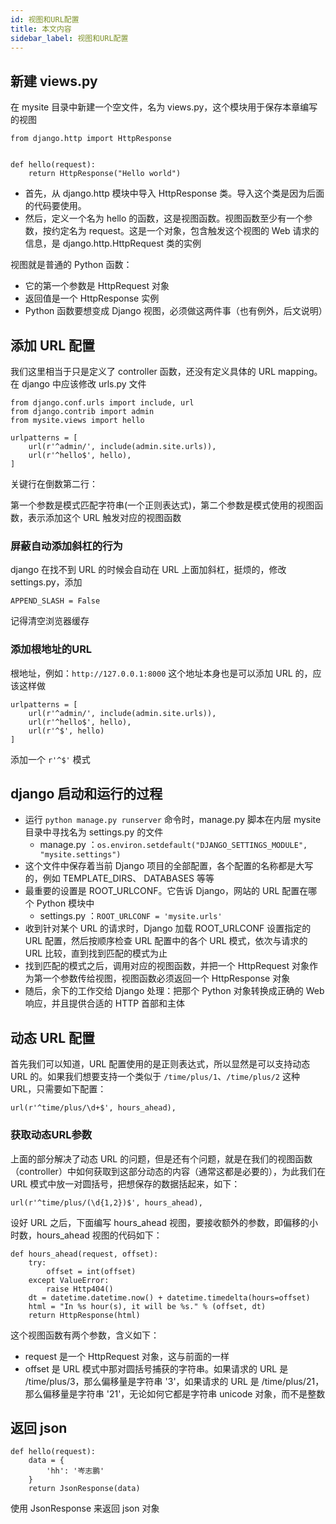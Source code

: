 ```yaml
---
id: 视图和URL配置
title: 本文内容
sidebar_label: 视图和URL配置
---
```




## 新建 views.py

在 mysite 目录中新建一个空文件，名为 views.py，这个模块用于保存本章编写的视图

```
from django.http import HttpResponse


def hello(request):
    return HttpResponse("Hello world")

```

- 首先，从 django.http 模块中导入 HttpResponse 类。导入这个类是因为后面的代码要使用。
- 然后，定义一个名为 hello 的函数，这是视图函数。视图函数至少有一个参数，按约定名为 request。这是一个对象，包含触发这个视图的 Web 请求的信息，是 django.http.HttpRequest 类的实例

视图就是普通的 Python 函数：

- 它的第一个参数是 HttpRequest 对象
- 返回值是一个 HttpResponse 实例
- Python 函数要想变成 Django 视图，必须做这两件事（也有例外，后文说明）



## 添加 URL 配置

我们这里相当于只是定义了 controller 函数，还没有定义具体的 URL mapping。在 django 中应该修改 urls.py 文件

```
from django.conf.urls import include, url
from django.contrib import admin
from mysite.views import hello

urlpatterns = [
    url(r'^admin/', include(admin.site.urls)),
    url(r'^hello$', hello),
]
```

关键行在倒数第二行：

第一个参数是模式匹配字符串(一个正则表达式)，第二个参数是模式使用的视图函数，表示添加这个 URL 触发对应的视图函数

### 屏蔽自动添加斜杠的行为

django 在找不到 URL 的时候会自动在 URL 上面加斜杠，挺烦的，修改 settings.py，添加

```
APPEND_SLASH = False
```

记得清空浏览器缓存

### 添加根地址的URL

根地址，例如：`http://127.0.0.1:8000` 这个地址本身也是可以添加 URL 的，应该这样做

```
urlpatterns = [
    url(r'^admin/', include(admin.site.urls)),
    url(r'^hello$', hello),
    url(r'^$', hello)
]
```

添加一个 `r'^$'` 模式



## django 启动和运行的过程

- 运行 `python manage.py runserver` 命令时，manage.py 脚本在内层 mysite 目录中寻找名为 settings.py 的文件
  - manage.py ：`os.environ.setdefault("DJANGO_SETTINGS_MODULE", "mysite.settings")`
- 这个文件中保存着当前 Django 项目的全部配置，各个配置的名称都是大写的，例如 TEMPLATE_DIRS、 DATABASES 等等
- 最重要的设置是 ROOT_URLCONF。它告诉 Django，网站的 URL 配置在哪个 Python 模块中
  - settings.py ：`ROOT_URLCONF = 'mysite.urls'`
- 收到针对某个 URL 的请求时，Django 加载 ROOT_URLCONF 设置指定的 URL 配置，然后按顺序检查 URL 配置中的各个 URL 模式，依次与请求的 URL 比较，直到找到匹配的模式为止
- 找到匹配的模式之后，调用对应的视图函数，并把一个 HttpRequest 对象作为第一个参数传给视图，视图函数必须返回一个 HttpResponse 对象
- 随后，余下的工作交给 Django 处理：把那个 Python 对象转换成正确的 Web 响应，并且提供合适的 HTTP 首部和主体



## 动态 URL 配置

首先我们可以知道，URL 配置使用的是正则表达式，所以显然是可以支持动态 URL 的。如果我们想要支持一个类似于 `/time/plus/1`、`/time/plus/2` 这种 URL，只需要如下配置：

```
url(r'^time/plus/\d+$', hours_ahead),
```

### 获取动态URL参数

上面的部分解决了动态 URL 的问题，但是还有个问题，就是在我们的视图函数（controller）中如何获取到这部分动态的内容（通常这都是必要的），为此我们在 URL 模式中放一对圆括号，把想保存的数据括起来，如下：

```
url(r'^time/plus/(\d{1,2})$', hours_ahead),
```

设好 URL 之后，下面编写 hours_ahead 视图，要接收额外的参数，即偏移的小时数，hours_ahead 视图的代码如下：

```
def hours_ahead(request, offset):
    try:
        offset = int(offset)
    except ValueError:
        raise Http404()
    dt = datetime.datetime.now() + datetime.timedelta(hours=offset)
    html = "In %s hour(s), it will be %s." % (offset, dt)
    return HttpResponse(html)
```

这个视图函数有两个参数，含义如下：

- request 是一个 HttpRequest 对象，这与前面的一样
- offset 是 URL 模式中那对圆括号捕获的字符串。如果请求的 URL 是 /time/plus/3，那么偏移量是字符串 '3'，如果请求的 URL 是 /time/plus/21，那么偏移量是字符串 '21'，无论如何它都是字符串 unicode 对象，而不是整数



## 返回 json

```
def hello(request):
    data = {
        'hh': '岑志鹏'
    }
    return JsonResponse(data)
```

使用 JsonResponse 来返回 json 对象



